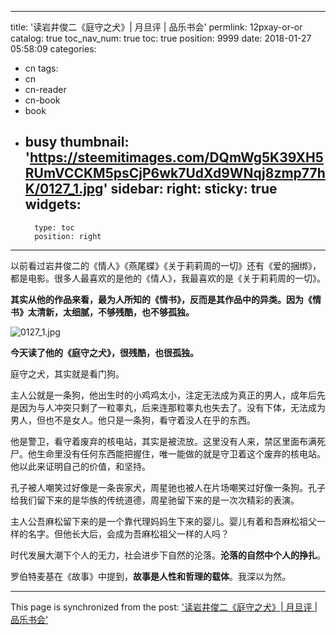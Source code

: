
---
title: '读岩井俊二《庭守之犬》| 月旦评 | 品乐书会'
permlink: 12pxay-or-or
catalog: true
toc_nav_num: true
toc: true
position: 9999
date: 2018-01-27 05:58:09
categories:
- cn
tags:
- cn
- cn-reader
- cn-book
- book
- busy
thumbnail: 'https://steemitimages.com/DQmWg5K39XH5RUmVCCKM5psCjP6wk7UdXd9WNqj8zmp77hK/0127_1.jpg'
sidebar:
    right:
        sticky: true
widgets:
    -
        type: toc
        position: right
---


以前看过岩井俊二的《情人》《燕尾蝶》《关于莉莉周的一切》还有《爱的捆绑》，都是电影。很多人最喜欢的是他的《情人》，我最喜欢的是《关于莉莉周的一切》。

**其实从他的作品来看，最为人所知的《情书》，反而是其作品中的异类。因为《情书》太清新，太细腻，不够残酷，也不够孤独。**

![0127_1.jpg](https://steemitimages.com/DQmWg5K39XH5RUmVCCKM5psCjP6wk7UdXd9WNqj8zmp77hK/0127_1.jpg)

**今天读了他的《庭守之犬》，很残酷，也很孤独。**

庭守之犬，其实就是看门狗。

主人公就是一条狗，他出生时的小鸡鸡太小，注定无法成为真正的男人，成年后先是因为与人冲突只剩了一粒睾丸，后来连那粒睾丸也失去了。没有下体，无法成为男人，但也不是女人。他只是一条狗，看守着没人在乎的东西。

他是警卫，看守着废弃的核电站，其实是被流放。这里没有人来，禁区里面布满死尸。他生命里没有任何东西能把握住，唯一能做的就是守卫着这个废弃的核电站。他以此来证明自己的价值，和坚持。

孔子被人嘲笑过好像是一条丧家犬，周星驰也被人在片场嘲笑过好像一条狗。孔子给我们留下来的是华族的传统道德，周星驰留下来的是一次次精彩的表演。

主人公吾麻松留下来的是一个靠代理妈妈生下来的婴儿。婴儿有着和吾麻松祖父一样的名字。但他长大后，会成为吾麻松祖父一样的人吗？

时代发展大潮下个人的无力，社会进步下自然的沦落。**沦落的自然中个人的挣扎**。

罗伯特麦基在《故事》中提到，**故事是人性和哲理的载体**。我深以为然。

- - -

This page is synchronized from the post: ['读岩井俊二《庭守之犬》| 月旦评 | 品乐书会'](https://steemit.com/@weisheng167388/12pxay-or-or)
